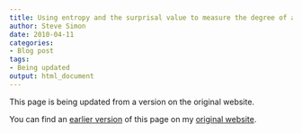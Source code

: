 ```yaml
---
title: Using entropy and the surprisal value to measure the degree of agreement with the consensus finding
author: Steve Simon
date: 2010-04-11
categories:
- Blog post
tags:
- Being updated
output: html_document
---
```


This page is being updated from a version on the original website.

<!---More--->

You can find an [earlier version](http://www.pmean.com/10/AgreementWithConsensus.html) of this page on my [original website](http://www.pmean.com/original_site.html).
